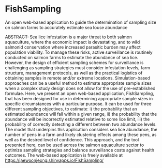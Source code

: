 # FishSampling

An open web-based application to guide the determination of sampling size on salmon farms to accurately estimate sea louse abundance

ABSTRACT:
Sea lice infestation is a major threat to both salmon aquaculture, where the economic impact is devastating, and to wild salmonid conservation where increased parasitic burden may affect population viability. To manage these risks, active surveillance is routinely conducted on salmon farms to estimate the abundance of sea lice. However, the design of efficient sampling schemes for surveillance is challenging as sampling strategies must consider infestation levels, farm structure, management protocols, as well as the practical logistics of obtaining samples in remote and/or extreme locations. Simulation-based approaches can be a useful method to estimate appropriate sample sizes when a complex study design does not allow for the use of pre-established formulae. Here, we present an open web-based application, FishSampling, that has been designed for use in determining appropriate sample sizes in specific circumstances with a particular purpose. It can be used for three different sampling objectives, to estimate: i) the probability that an estimated abundance will fall within a given range, ii) the probability that the abundance will be incorrectly estimated relative to some lice limit, iii) the probability of correctly detecting a different between two abundance levels. The model that underpins this application considers sea lice abundance, the number of pens in a farm and likely clustering effects among these pens, as well as the desired level of confidence. This approach, and the tool presented here, can be used across the salmon aquaculture sector to optimize sampling strategies and balance surveillance costs against health outcomes. The web-based application is freely available at https://jaewoonjeong.shinyapps.io/FishSampling/
